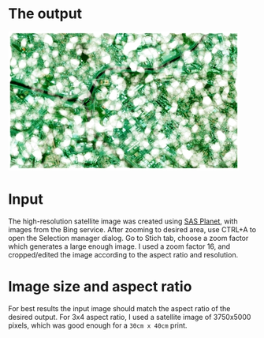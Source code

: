 # The output
![São Paulo](./out/small.jpg)

# Input
The high-resolution satellite image was created using [SAS Planet](https://bitbucket.org/sas_team/sas.planet.bin/downloads/), with images from the Bing service. After zooming to desired area, use CTRL+A to open the Selection manager dialog. Go to Stich tab, choose a zoom factor which generates a large enough image.
I used a zoom factor 16, and cropped/edited the image according to the aspect ratio and resolution.

# Image size and aspect ratio
For best results the input image should match the aspect ratio of the desired output. For 3x4 aspect ratio, I used a satellite image of 3750x5000 pixels, which was good enough for a `30cm x 40cm` print.


